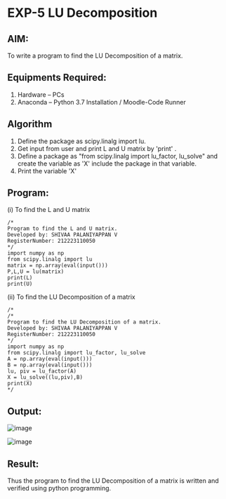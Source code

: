 # EXP-5 LU Decomposition 

## AIM:
To write a program to find the LU Decomposition of a matrix.

## Equipments Required:
1. Hardware – PCs
2. Anaconda – Python 3.7 Installation / Moodle-Code Runner

## Algorithm
1. Define the package as scipy.linalg import lu.
2. Get input from user and print L and U matrix by 'print' .
3. Define a package as "from scipy.linalg import lu_factor, lu_solve" and create the variable as 'X' include the package in that variable.
4. Print the variable 'X'

## Program:
(i) To find the L and U matrix
```
/*
Program to find the L and U matrix.
Developed by: SHIVAA PALANIYAPPAN V
RegisterNumber: 212223110050
*/
import numpy as np
from scipy.linalg import lu
matrix = np.array(eval(input()))
P,L,U = lu(matrix)
print(L)
print(U)
```
(ii) To find the LU Decomposition of a matrix
```
/*
/*
Program to find the LU Decomposition of a matrix.
Developed by: SHIVAA PALANIYAPPAN V
RegisterNumber: 212223110050
*/
import numpy as np
from scipy.linalg import lu_factor, lu_solve
A = np.array(eval(input()))
B = np.array(eval(input()))
lu, piv = lu_factor(A)
X = lu_solve((lu,piv),B)
print(X) 
*/
```

## Output:
![image](https://github.com/shivaa-palaniyappan/LU-Decomposition/assets/146915611/92377e5c-5919-409e-90fd-def95c19020a)

![image](https://github.com/shivaa-palaniyappan/LU-Decomposition/assets/146915611/ee1173ef-6153-4522-82e5-ebd0d7342a5a)


## Result:
Thus the program to find the LU Decomposition of a matrix is written and verified using python programming.

